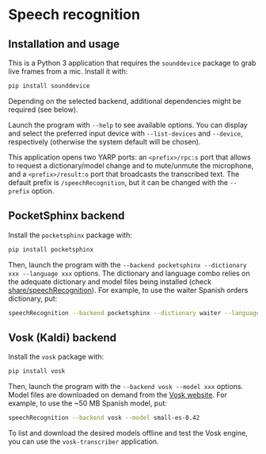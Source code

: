 # Speech recognition

## Installation and usage

This is a Python 3 application that requires the `sounddevice` package to grab live frames from a mic. Install it with:

```bash
pip install sounddevice
```

Depending on the selected backend, additional dependencies might be required (see below).

Launch the program with `--help` to see available options. You can display and select the preferred input device with `--list-devices` and `--device`, respectively (otherwise the system default will be chosen).

This application opens two YARP ports: an `<prefix>/rpc:s` port that allows to request a dictionary/model change and to mute/unmute the microphone, and a `<prefix>/result:o` port that broadcasts the transcribed text. The default prefix is `/speechRecognition`, but it can be changed with the `--prefix` option.

## PocketSphinx backend

Install the `pocketsphinx` package with:

```bash
pip install pocketsphinx
```

Then, launch the program with the `--backend pocketsphinx --dictionary xxx --language xxx` options. The dictionary and language combo relies on the adequate dictionary and model files being installed (check [share/speechRecognition](/share/speechRecognition/)). For example, to use the waiter Spanish orders dictionary, put:

```bash
speechRecognition --backend pocketsphinx --dictionary waiter --language es
```

## Vosk (Kaldi) backend

Install the `vosk` package with:

```bash
pip install vosk
```

Then, launch the program with the `--backend vosk --model xxx` options. Model files are downloaded on demand from the [Vosk website](https://alphacephei.com/vosk/models). For example, to use the ~50 MB Spanish model, put:

```bash
speechRecognition --backend vosk --model small-es-0.42
```

To list and download the desired models offline and test the Vosk engine, you can use the `vosk-transcriber` application.
